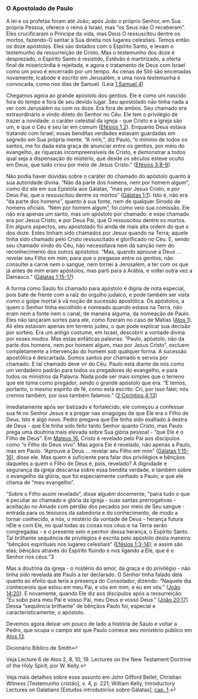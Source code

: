 ### O Apostolado de Paulo 

A lei e os profetas foram até João; após João o próprio Senhor, em Sua própria Pessoa, oferece o reino à Israel, mas “os Seus não O receberam”. Eles crucificaram o Príncipe da vida, mas Deus O ressuscitou dentre os mortos, fazendo-O sentar à Sua direita nos lugares celestiais. Temos então os doze apóstolos. Eles são dotados com o Espírito Santo, e levam o testemunho da ressurreição de Cristo. Mas o testemunho dos doze é desprezado, o Espírito Santo é resistido, Estêvão é martirizado, a oferta final de misericórdia é rejeitada, e agora o tratamento de Deus com Israel como um povo é encerrado por um tempo. As cenas de Siló são encenadas novamente, Icabode é escrito em Jerusalém, e uma nova testemunha é convocada, como nos dias de Samuel. (Leia [1 Samuel 4](http://bibliaonline.com.br/acf/1sm/4))

Chegamos agora ao grande apóstolo dos gentios. Ele é como um nascido fora do tempo e fora de seu devido lugar. Seu apostolado não tinha nada a ver com Jerusalém ou com os doze. Era fora de ambos. Seu chamado era extraordinário e vindo direto do Senhor no Céu. Ele tem o privilégio de trazer a novidade: o caráter celestial da igreja - que Cristo e a igreja são um, e que o Céu é seu lar em comum ([Efésios 1,2](http://bibliaonline.com.br/acf/ef/1/,2)). Enquanto Deus estava tratando com Israel, essas benditas verdades estavam guardadas em segredo em Sua própria mente. “A mim,”, diz Paulo, “o mínimo de todos os santos, me foi dada esta graça de anunciar entre os gentios, por meio do evangelho, as riquezas incompreensíveis de Cristo, e demonstrar a todos qual seja a dispensação do mistério, que desde os séculos esteve oculto em Deus, que tudo criou por meio de Jesus Cristo.” ([Efésios 3:8-9](http://bibliaonline.com.br/acf/ef/3/8-9))

Não podia haver dúvidas sobre o caráter do chamado do apóstolo quanto à sua autoridade divina. “Não da parte dos homens, nem por homem algum”, como diz ele em sua Epístola aos Gálatas, “mas por Jesus Cristo, e por Deus Pai, que o ressuscitou dentre os mortos” ([Gálatas 1:1](http://bibliaonline.com.br/acf/gl/1/1)). Isto é, não era “da parte dos homens”, quanto à sua fonte, nem de qualquer Sínodo de homens oficiais. “Nem por homem algum”, foi como veio sua comissão. Ele não era apenas um santo, mas um apóstolo por chamado: e esse chamado era por Jesus Cristo, e por Deus Pai, que O ressuscitou dentre os mortos. Em alguns aspectos, seu apostolado foi ainda de mais alta ordem do que o dos doze. Estes tinham sido chamados por Jesus quando na Terra; aquele tinha sido chamado pelo Cristo ressuscitado e glorificado no Céu. E, sendo seu chamado vindo do Céu, não necessitava nem da sanção nem do reconhecimento dos outros apóstolos. “Mas, quando aprouve a Deus ... revelar seu Filho em mim, para que o pregasse entre os gentios, não consultei a carne nem o sangue, nem tornei a Jerusalém, a ter com os que já antes de mim eram apóstolos, mas parti para a Arábia, e voltei outra vez a Damasco.” ([Gálatas 1:15-17](http://bibliaonline.com.br/acf/gl/1/15-17))

A forma como Saulo foi chamado para apóstolo é digna de nota especial, pois bate de frente com a raiz do orgulho judaico, e pode também ser vista como o golpe mortal à vã noção de sucessão apostólica. Os apóstolos, a quem o Senhor tinha escolhido e nomeado quando estava na Terra, não eram nem a fonte nem o canal, de maneira alguma, da nomeação de Paulo. Eles não lançaram sortes para ele, como fizeram no caso de Matias ([Atos 1](http://bibliaonline.com.br/acf/atos/1)). Ali eles estavam apenas em terreno judeu, o que pode explicar sua decisão por sorteio. Era um antigo costume, em Israel, descobrir a vontade divina por esses modos. Mas estas enfáticas palavras: “Paulo, apóstolo, não da parte dos homens, nem por homem algum, mas por Jesus Cristo”, excluem completamente a intervenção do homem sob qualquer forma. A sucessão apostólica é descartada. Somos santos por chamado e servos por chamado. E tal chamado deve vir do Céu. Paulo está diante de nós como um verdadeiro padrão para todos os pregadores do evangelho, e para todos os ministros da Palavra. Nada pode ser mais simples que o terreno que ele toma como pregador, sendo o grande apóstolo que era. “E temos, portanto, o mesmo espírito de fé, como está escrito: Cri, por isso falei; nós cremos também, por isso também falamos.” ([2 Coríntios 4:13](http://bibliaonline.com.br/acf/2co/4/13))

Imediatamente após ser batizado e fortalecido, ele começou a confessar sua fé no Senhor Jesus e a pregar nas sinagogas de que Ele era o Filho de Deus. Isto é algo novo. Pedro pregava que Ele tinha sido exaltado à destra de Deus - que Ele tinha sido feito tanto Senhor quanto Cristo, mas Paulo prega uma doutrina mais elevada sobre Sua glória pessoal - “que Ele é o Filho de Deus”. Em [Mateus 16](http://bibliaonline.com.br/acf/mt/16), Cristo é revelado pelo Pai aos discípulos como “o Filho do Deus vivo”. Mas agora Ele é revelado, não apenas a Paulo, mas em Paulo. “Aprouve a Deus ... revelar seu Filho em mim” ([Gálatas 1:15-16](http://bibliaonline.com.br/acf/gl/1/15-16)), disse ele. Mas quem é suficiente para falar dos privilégios e bênçãos daqueles a quem o Filho de Deus é, pois, revelado? A dignidade e segurança da igreja descansa sobre essa bendita verdade, e também sobre o evangelho da glória, que foi especialmente confiado a Paulo, e que ele chama de “meu evangelho”.

“Sobre o Filho assim revelado”, disse alguém docemente, “paira tudo o que é peculiar ao chamado e glória da igreja - suas santas prerrogativas - aceitação no Amado com perdão dos pecados por meio de Seu sangue - entrada para os tesouros da sabedoria e do conhecimento, de modo a tornar conhecido, a nós, o mistério da vontade de Deus - herança futura nEle e com Ele, no qual todas as coisas nos céus e na Terra serão congregadas - e o presente selo e penhor dessa herança, o Espírito Santo. Tal brilhante sequência de privilégios é escrita pelo apóstolo desta maneira: ”bênçãos espirituais nos lugares celestiais“ ([Efésios 1:3-14](http://bibliaonline.com.br/acf/ef/1/3-14)); e assim são elas; bênçãos através do Espírito fluindo e nos ligando a Ele, que é o Senhor nos céus.”3

Mas a doutrina da igreja - o mistério do amor, da graça e do privilégio - não tinha sido revelada até Paulo a ter declarado. O Senhor tinha falado dela quanto ao efeito que teria a presença do Consolador, dizendo: “Naquele dia conhecereis que estou em meu Pai, e vós em mim, e eu em vós.” ([João 14:20](http://bibliaonline.com.br/acf/jo/14/20)). E novamente, quando Ele diz aos discípulos após a ressurreição: “Eu subo para meu Pai e vosso Pai, meu Deus e vosso Deus.” ([João 20:17](http://bibliaonline.com.br/acf/jo/20/17)). Dessa “sequência brilhante” de bênçãos Paulo foi, especial e caracteristicamente, o apóstolo.

Devemos agora deixar um pouco de lado a história de Saulo e voltar a Pedro, que ocupa o campo até que Paulo comece seu ministério público em [Atos 13](http://bibliaonline.com.br/acf/atos/13).

Dicionário Bíblico de Smith↩

Veja Lecture 6 de Atos 2, 8, 10, 19\. Lectures on the New Testament Doctrine of the Holy Spirit, por W. Kelly.↩

Veja mais detalhes sobre esse assunto em John Gifford Bellet, Christian Witness [Testemunho cristão], v. 4, p. 221; William Kelly, Introductory Lectures on Galatians [Estudos introdutórios sobre Gálatas], [cap. 1](http://bibliaonline.com.br/acf/gl/1).↩